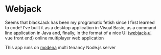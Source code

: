 # Webjack

Seems that blackJack has been my programatic fetish since I first learned to code! I've built it as a desktop application in Visual Basic, as a command line application in Java and, finally, in the format of a nice UI ([webjack-ui](https://github.com/L3bowski/modena) vue front end) online multiplayer web application

This app runs on [modena](https://github.com/L3bowski/modena) multi tenancy Node.js server